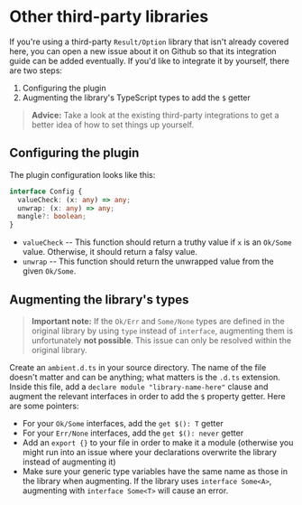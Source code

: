 # Other third-party libraries

If you're using a third-party `Result/Option` library that isn't already covered here, you can open a new issue about it on Github so that its integration guide can be added eventually. If you'd like to integrate it by yourself, there are two steps:

1. Configuring the plugin
2. Augmenting the library's TypeScript types to add the `$` getter

> **Advice:** Take a look at the existing third-party integrations to get a better idea of how to set things up yourself.

## Configuring the plugin

The plugin configuration looks like this:

```ts
interface Config {
  valueCheck: (x: any) => any;
  unwrap: (x: any) => any;
  mangle?: boolean;
}
```

- `valueCheck` -- This function should return a truthy value if `x` is an `Ok/Some` value. Otherwise, it should return a falsy value.
- `unwrap` -- This function should return the unwrapped value from the given `Ok/Some`.

## Augmenting the library's types

> **Important note:** If the `Ok/Err` and `Some/None` types are defined in the original library by using `type` instead of `interface`, augmenting them is unfortunately **not possible**. This issue can only be resolved within the original library.

Create an `ambient.d.ts` in your source directory. The name of the file doesn't matter and can be anything; what matters is the `.d.ts` extension. Inside this file, add a `declare module "library-name-here"` clause and augment the relevant interfaces in order to add the `$` property getter. Here are some pointers:

- For your `Ok/Some` interfaces, add the `get $(): T` getter
- For your `Err/None` interfaces, add the `get $(): never` getter
- Add an `export {}` to your file in order to make it a module (otherwise you might run into an issue where your declarations overwrite the library instead of augmenting it)
- Make sure your generic type variables have the same name as those in the library when augmenting. If the library uses `interface Some<A>`, augmenting with `interface Some<T>` will cause an error.